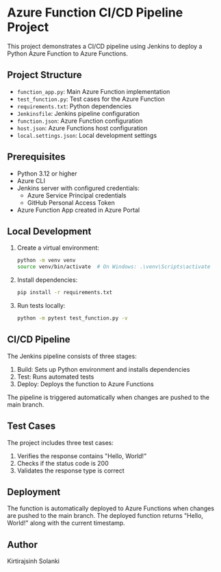 # Azure Function CI/CD Pipeline Project

This project demonstrates a CI/CD pipeline using Jenkins to deploy a Python Azure Function to Azure Functions.

## Project Structure
- `function_app.py`: Main Azure Function implementation
- `test_function.py`: Test cases for the Azure Function
- `requirements.txt`: Python dependencies
- `Jenkinsfile`: Jenkins pipeline configuration
- `function.json`: Azure Function configuration
- `host.json`: Azure Functions host configuration
- `local.settings.json`: Local development settings

## Prerequisites
- Python 3.12 or higher
- Azure CLI
- Jenkins server with configured credentials:
  - Azure Service Principal credentials
  - GitHub Personal Access Token
- Azure Function App created in Azure Portal

## Local Development
1. Create a virtual environment:
   ```bash
   python -m venv venv
   source venv/bin/activate  # On Windows: .\venv\Scripts\activate
   ```

2. Install dependencies:
   ```bash
   pip install -r requirements.txt
   ```

3. Run tests locally:
   ```bash
   python -m pytest test_function.py -v
   ```

## CI/CD Pipeline
The Jenkins pipeline consists of three stages:
1. Build: Sets up Python environment and installs dependencies
2. Test: Runs automated tests
3. Deploy: Deploys the function to Azure Functions

The pipeline is triggered automatically when changes are pushed to the main branch.

## Test Cases
The project includes three test cases:
1. Verifies the response contains "Hello, World!"
2. Checks if the status code is 200
3. Validates the response type is correct

## Deployment
The function is automatically deployed to Azure Functions when changes are pushed to the main branch.
The deployed function returns "Hello, World!" along with the current timestamp.

## Author
Kirtirajsinh Solanki
